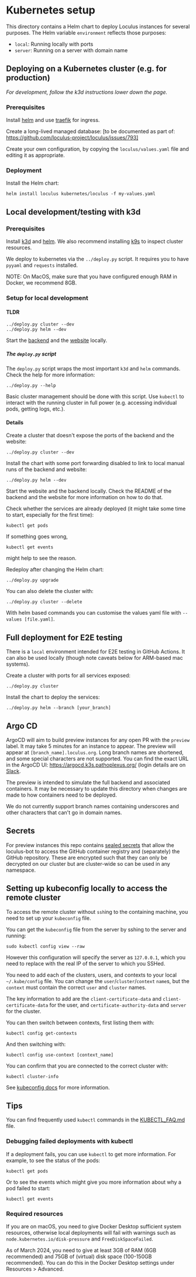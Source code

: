 # Kubernetes setup

This directory contains a Helm chart to deploy Loculus instances for several purposes.
The Helm variable `environment` reflects those purposes:

- `local`: Running locally with ports
- `server`: Running on a server with domain name

## Deploying on a Kubernetes cluster (e.g. for production)

_For development, follow the k3d instructions lower down the page._

### Prerequisites

Install [helm](https://helm.sh/) and use [traefik](https://traefik.io/traefik/) for ingress.

Create a long-lived managed database: [to be documented as part of: https://github.com/loculus-project/loculus/issues/793]

Create your own configuration, by copying the `loculus/values.yaml` file and editing it as appropriate.

### Deployment

Install the Helm chart:

```shell
helm install loculus kubernetes/loculus -f my-values.yaml
```

## Local development/testing with k3d

### Prerequisites

Install [k3d](https://k3d.io/v5.6.0/) and [helm](https://helm.sh/).
We also recommend installing [k9s](https://k9scli.io/) to inspect cluster resources.

We deploy to kubernetes via the `../deploy.py` script. It requires you to have `pyyaml` and `requests` installed.

NOTE: On MacOS, make sure that you have configured enough RAM in Docker, we recommend 8GB. 

### Setup for local development

#### TLDR

```shell
../deploy.py cluster --dev
../deploy.py helm --dev
```

Start the [backend](/backend/README.md) and the [website](/website/README.md) locally.

##### The `deploy.py` script

The `deploy.py` script wraps the most important `k3d` and `helm` commands.
Check the help for more information:

```shell
../deploy.py --help
```

Basic cluster management should be done with this script.
Use `kubectl` to interact with the running cluster in full power (e.g. accessing individual pods, getting logs, etc.).

#### Details

Create a cluster that doesn't expose the ports of the backend and the website:

```shell
../deploy.py cluster --dev
```

Install the chart with some port forwarding disabled to link to local manual runs of the backend and website:

```shell
../deploy.py helm --dev
```

Start the website and the backend locally.
Check the README of the backend and the website for more information on how to do that.

Check whether the services are already deployed (it might take some time to start, especially for the first time):

```shell
kubectl get pods
```

If something goes wrong,

```shell
kubectl get events
```

might help to see the reason.

Redeploy after changing the Helm chart:

```shell
../deploy.py upgrade
```

You can also delete the cluster with:

```shell
../deploy.py cluster --delete
```

With helm based commands you can customise the values yaml file with `--values [file.yaml]`.

## Full deployment for E2E testing

There is a `local` environment intended for E2E testing in GitHub Actions.
It can also be used locally (though note caveats below for ARM-based mac systems).

Create a cluster with ports for all services exposed:

```shell
../deploy.py cluster
```

Install the chart to deploy the services:

```shell
../deploy.py helm --branch [your_branch]
```

## Argo CD

ArgoCD will aim to build preview instances for any open PR with the `preview` label. It may take 5 minutes for an instance to appear. The preview will appear at `[branch_name].loculus.org`. Long branch names are shortened, and some special characters are not supported. You can find the exact URL in the ArgoCD UI: https://argocd.k3s.pathoplexus.org/ (login details are on [Slack](https://loculus.slack.com/archives/C05G172HL6L/p1698940904615039).

The preview is intended to simulate the full backend and associated containers. It may be necessary to update this directory when changes are made to how containers need to be deployed.

We do not currently support branch names containing underscores and other characters that can't go in domain names.

## Secrets

For preview instances this repo contains [sealed secrets](https://sealed-secrets.netlify.app/) that allow the loculus-bot to access the GitHub container registry and (separately) the GitHub repository. These are encrypted such that they can only be decrypted on our cluster but are cluster-wide so can be used in any namespace.

## Setting up kubeconfig locally to access the remote cluster

To access the remote cluster without `ssh`ing to the containing machine, you need to set up your `kubeconfig` file.

You can get the `kubeconfig` file from the server by sshing to the server and running:

```shell
sudo kubectl config view --raw
```

However this configuration will specify the server as `127.0.0.1`, which you need to replace with the real IP of the server to which you SSHed.

You need to add each of the clusters, users, and contexts to your local `~/.kube/config` file. You can change the `user`/`cluster`/`context` `name`s, but the `context` must contain the correct `user` and `cluster` names.

The key information to add are the `client-certificate-data` and `client-certificate-data` for the user, and `certificate-authority-data` and `server` for the cluster.

You can then switch between contexts, first listing them with:

```shell
kubectl config get-contexts
```

And then switching with:

```shell
kubectl config use-context [context_name]
```

You can confirm that you are connected to the correct cluster with:

```shell
kubectl cluster-info
```

See [kubeconfig docs](https://kubernetes.io/docs/concepts/configuration/organize-cluster-access-kubeconfig/) for more information.

## Tips

You can find frequently used `kubectl` commands in the [KUBECTL_FAQ.md](./KUBECTL_FAQ.md) file.

### Debugging failed deployments with kubectl

If a deployment fails, you can use `kubectl` to get more information. For example, to see the status of the pods:

```shell
kubectl get pods
```

Or to see the events which might give you more information about why a pod failed to start:

```shell
kubectl get events
```

### Required resources

If you are on macOS, you need to give Docker Desktop sufficient system resources, otherwise local deployments will fail with warnings such as `node.kubernetes.io/disk-pressure` and `FreeDiskSpaceFailed`.

As of March 2024, you need to give at least 3GB of RAM (6GB recommended) and 75GB of (virtual) disk space (100-150GB recommended). You can do this in the Docker Desktop settings under Resources > Advanced.
